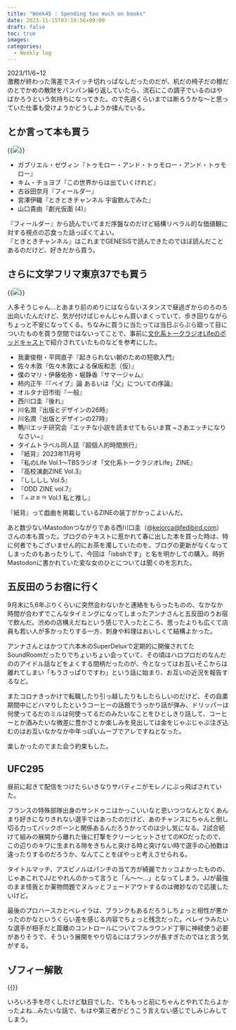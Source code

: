 ```yaml
---
title: "Week45 : Spending too much on books"
date: 2023-11-15T03:19:56+09:00
draft: false
toc: true
images:
categories:
  - Weekly log
---
```

2023/11/6~12  
激務が終わった落差でスイッチ切れっぱなしだったのだが、机だの椅子だの棚だのとでかめの散財をパンパン繰り返していたら、流石にこの調子でいるのはやばかろうという気持ちになってきた。ので先週くらいまでは断ろうかな～と思っていた仕事も受けようかどうしようか揉んでいる。
<!--more-->

## とか言って本も買う

{{<image src="/images/2023/1106_maruzen.webp">}}

- ガブリエル・ゼヴィン『トゥモロー・アンド・トゥモロー・アンド・トゥモロー』
- キム・チョヨブ『この世界からは出ていくけれど』
- 古谷田奈月『フィールダー』
- 宮澤伊織『ときときチャンネル 宇宙飲んでみた』
- 山口貴由『劇光仮面 (4)』

『フィールダー』から読んでいてまだ序盤なのだけど結構リベラル的な価値観に対する視点の芯食った話っぽくてよい。  
『ときときチャンネル』はこれまでGENESiSで読んできたのでほぼ読んだことあるのだけど、好きだから買う。

## さらに文学フリマ東京37でも買う

{{<image src="/images/2023/1111_bunfree.webp">}}

人多そうじゃん…とあまり前のめりにはならないスタンスで昼過ぎからのろのろ出向いたんだけど、気が付けばじゃんじゃん買いまくっていて、歩き回りながらちょっと不安になってくる。ちなみに買うに当たっては当日ぶらぶら廻って目についたものを買う空間ではないってことで、事前に[文化系トークラジオLifeのポッドキャスト](https://www.tbsradio.jp/articles/76793/)で紹介されていたものなどを参考にした。

- 我妻俊樹・平岡直子『起きられない朝のための短歌入門』
- 佐々木敦『佐々木敦による保坂和志（仮）』
- 僕のマリ・伊藤佑弥・堀静香『サマージャム』
- 柿内正午『『ベイブ』論 あるいは「父」についての序論』
- オルタナ旧市街『一般』
- 西川口圭『後れ』
- 川名潤『出版とデザインの26時』
- 川名潤『出版とデザインの27時』
- 鴨川エッチ研究会『エッチな小説を読ませてもらいま賞 ~さあエッチになりなさい~』
- タイムトラベル同人誌『超個人的時間旅行』
- 『紙背』2023年11月号
- 『私のLife Vol.1〜TBSラジオ「文化系トークラジオLife」ZINE』
- 『高校演劇ZINE Vol.3』
- 『しししし Vol.5』
- 『ODD ZINE vol.7』
- 『ㅅㄹㅎㅋ Vol.1 私と推し』

『紙背』って戯曲を掲載しているZINEの装丁がかっこよいんだ。

あと数少ないMastodonつながりである西川口圭（@keiorca@fedibird.com）さんの本も買った。ブログのテキストに惹かれて春に出した本を買った時は、特に何者でもございません的にお茶を濁していたのを、ブログの更新がなくなってしまったのもあったりして、今回は「isbshです」と名を明かしての購入。時折Mastodonに書かれていた変な女のひとについては聞くのを忘れた。

## 五反田のうお宿に行く

9月末に5,6年ぶりくらいに突然会わないかと連絡をもらったものの、なかなか時間が合わずでこんなタイミングになってしまったアンナさんと五反田のうお宿で飲んだ。渋めの店構えだねという感じで入ったところ、思ったよりも広くて店員も若い人が多かったりする一方、刺身や料理はおいしくて結構よかった。

アンナさんとはかつて六本木のSuperDeluxで定期的に開催されてたSoundRoomだったりでちょいちょい会っていて、その頃はハロプロだのなんだののアイドル話などをよくする間柄だったのが、今となってはお互いそこからは離れてしまい「もうさっぱりですわ」という話に始まり、お互いの近況を報告するなど。

またコロナきっかけで転職したり引っ越したりもしたらしいのだけど、その自粛期間中にどハマりしたというコーヒーの話題でうっかり話が弾み、ドリッパーは何使ってるだのミルは何使ってるだのみたいなことをひとしきり話して、コーヒーとか酒みたいな微差に豊かさとか楽しみを見出しては金をじゃぶじゃぶ注ぎ込むのはお互いなかなか中年っぽいムーブでアレですねとなった。

楽しかったのでまた会う約束もした。

## UFC295

昼前に起きて配信をつけたらいきなりサバティニがモレノにぶっ飛ばされていた。

フランスの特殊部隊出身のサンドゥニはかっこいいなと思いつつなんとなくあんまり好きになりきれない選手ではあったのだけど、あのチャンスにちゃんと倒し切る力ってバックボーンと関係あるんだろうかってのは少し気になる。2試合続けて組みの展開から離れた後に打撃をクリーンヒットさせてのKOだったので、この辺りのキワに生まれる隙をきちんと突ける時と突けない時で選手の心拍数は違ったりするのだろうか、なんてことをぼやっと考えさせられる。

タイトルマッチ、アスピノルはパンチの当て方が綺麗でカッコよかったものの、じゃあこれでJJとやれんのかって言うと「ん〜〜…」となってしまう。JJが最強のまま怪我とか薬物問題でヌルッとフェードアウトするのは微妙なので応援したいけど。

最後のプロハースカとペレイラは、ブランクもあるだろうしちょっと相性が悪かったのかなというくらい差を感じる内容でちょっと残念だった。ペレイラみたいな選手が相手だと距離のコントロールについてフルラウンド丁寧に神経使う必要がありそうで、そういう展開をやり切るにはブランクが長すぎたのではと言う気がする。

## ゾフィー解散

{{<youtube XAt15q2UhiA>}}

いろいろ手を尽くしたけど駄目でした、でももっと前にちゃんとやれてたらよかったよね…みたいな話で、もはや第三者がどうこう言えない感じでしみじみしてしまう。